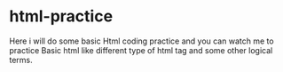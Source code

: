 # html-practice
Here i will do some basic Html coding practice and you can watch me to practice Basic html like different type of html tag and some other logical terms.